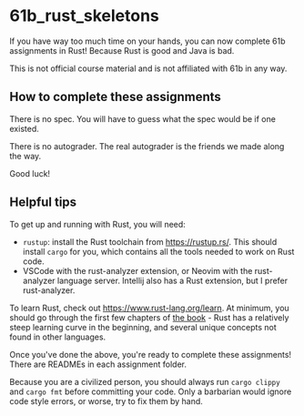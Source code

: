 # 61b_rust_skeletons

If you have way too much time on your hands, you can now complete 61b assignments in Rust! Because Rust is good and Java is bad.

This is not official course material and is not affiliated with 61b in any way.

## How to complete these assignments

There is no spec. You will have to guess what the spec would be if one existed.

There is no autograder. The real autograder is the friends we made along the way.

Good luck!

## Helpful tips

To get up and running with Rust, you will need:
 - `rustup`: install the Rust toolchain from https://rustup.rs/. This should install `cargo` for you, which contains all the tools needed to work on Rust code.
 - VSCode with the rust-analyzer extension, or Neovim with the rust-analyzer language server. Intellij also has a Rust extension, but I prefer rust-analyzer.

To learn Rust, check out https://www.rust-lang.org/learn. At minimum, you should go through the first few chapters of [the book](https://doc.rust-lang.org/book/title-page.html) - Rust has a relatively steep learning curve in the beginning, and several unique concepts not found in other languages.

Once you've done the above, you're ready to complete these assignments! There are READMEs in each assignment folder.

Because you are a civilized person, you should always run `cargo clippy` and `cargo fmt` before committing your code. Only a barbarian would ignore code style errors, or worse, try to fix them by hand.
